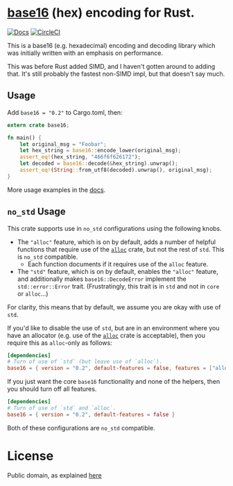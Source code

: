 # [base16](https://crates.io/crates/base16) (hex) encoding for Rust.

[![Docs](https://docs.rs/base16/badge.svg)](https://docs.rs/base16) [![CircleCI](https://circleci.com/gh/thomcc/rust-base16.svg?style=svg)](https://circleci.com/gh/thomcc/rust-base16)

This is a base16 (e.g. hexadecimal) encoding and decoding library which was initially written with an emphasis on performance.

This was before Rust added SIMD, and I haven't gotten around to adding that. It's still probably the fastest non-SIMD impl, but that doesn't say much.

## Usage

Add `base16 = "0.2"` to Cargo.toml, then:

```rust
extern crate base16;

fn main() {
    let original_msg = "Foobar";
    let hex_string = base16::encode_lower(original_msg);
    assert_eq!(hex_string, "466f6f626172");
    let decoded = base16::decode(&hex_string).unwrap();
    assert_eq!(String::from_utf8(decoded).unwrap(), original_msg);
}
```

More usage examples in the [docs](https://docs.rs/base16).

## `no_std` Usage

This crate supports use in `no_std` configurations using the following knobs.

- The `"alloc"` feature, which is on by default, adds a number of helpful functions
  that require use of the [`alloc`](https://doc.rust-lang.org/alloc/index.html) crate,
  but not the rest of `std`. This is `no_std` compatible.
    - Each function documents if it requires use of the `alloc` feature.
- The `"std"` feature, which is on by default, enables the `"alloc"` feature, and
  additionally makes `base16::DecodeError` implement the `std::error::Error` trait.
  (Frustratingly, this trait is in `std` and not in `core` or `alloc`...)

For clarity, this means that by default, we assume you are okay with use of `std`.

If you'd like to disable the use of `std`, but are in an environment where you have
an allocator (e.g. use of the [`alloc`](https://doc.rust-lang.org/alloc/index.html)
crate is acceptable), then you require this as `alloc`-only as follows:

```toml
[dependencies]
# Turn of use of `std` (but leave use of `alloc`).
base16 = { version = "0.2", default-features = false, features = ["alloc"] }
```

If you just want the core `base16` functionality and none of the helpers, then
you should turn off all features.

```toml
[dependencies]
# Turn of use of `std` and `alloc`.
base16 = { version = "0.2", default-features = false }
```

Both of these configurations are `no_std` compatible.

# License

Public domain, as explained [here](https://creativecommons.org/publicdomain/zero/1.0/legalcode)
